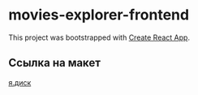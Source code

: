 # movies-explorer-frontend

This project was bootstrapped with [Create React App](https://github.com/facebook/create-react-app).

## Ссылка на макет

[я.диск](https://disk.yandex.ru/d/3o9RJHtxWluP8A)
